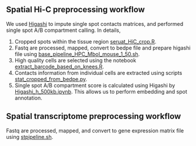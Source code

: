 
## Spatial Hi-C preprocessing workflow
We used [Higashi](https://github.com/ma-compbio/Higashi) to impute single spot contacts matrices, and performed single spot A/B compartment calling. In details,
1. Cropped spots within the tissue region [seruat_HiC_crop.R](https://github.com/Monie520/Spatial-Hi-C/blob/main/1.preprocess/seruat_HiC_crop.R).
2. Fastq are processed, mapped, convert to bedpe file and prepare higashi file using [base_pipeline_HPC_MboI_mouse_1_50.sh](https://github.com/Monie520/Spatial-Hi-C/blob/main/1.preprocess/base_pipeline_HPC_MboI_mouse_1_50.sh).
3. High quality cells are selected using the notebook [extract_barcode_based_on_knees.R](https://github.com/Monie520/Spatial-Hi-C/blob/main/1.preprocess/extract_barcode_based_on_knees.R).
4. Contacts information from individual cells are extracted using scripts [stat_cropped_from_bedpe.py](https://github.com/Monie520/Spatial-Hi-C/blob/main/1.preprocess/stat_cropped_from_bedpe.py).
5. Single spot A/B compartment score is calculated using Higashi by [Higashi_h_500kb.ipynb](https://github.com/Monie520/Spatial-Hi-C/blob/main/1.preprocess/Higashi_h_500kb.ipynb). This allows us to perform embedding and spot annotation.

## Spatial transcriptome preprocessing workflow
Fastq are processed, mapped, and convert to gene expression matrix file using [stpipeline.sh](https://github.com/Monie520/Spatial-Hi-C/blob/main/1.preprocess/stpipeline.sh).

